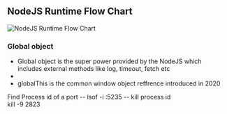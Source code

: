 

## NodeJS Runtime Flow Chart

![NodeJS Runtime Flow Chart](https://github.com/mrinaljain/namaste-nod/blob/master/nodeJS_runtime.png?raw=true)

### Global object

- Global object  is the super power provided by the NodeJS which includes  external methods like  log, timeout, fetch etc
- 
- globalThis is the common window  object reffrence introduced in 2020

Find Process id of a port
-- lsof -i :5235
-- kill process id  
kill -9 2823 